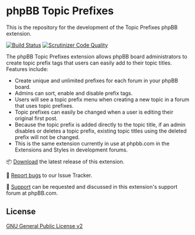 # phpBB Topic Prefixes

This is the repository for the development of the Topic Prefixes phpBB extension.

[![Build Status](https://github.com/phpbb-extensions/topicprefixes/workflows/Tests/badge.svg)](https://github.com/phpbb-extensions/topicprefixes/actions)
[![Scrutinizer Code Quality](https://scrutinizer-ci.com/g/phpbb-extensions/topicprefixes/badges/quality-score.png?b=master)](https://scrutinizer-ci.com/g/phpbb-extensions/topicprefixes/?branch=master)

The phpBB Topic Prefixes extension allows phpBB board administrators to create topic prefix tags that users can easily add to their topic titles. Features include:

- Create unique and unlimited prefixes for each forum in your phpBB board.
- Admins can sort, enable and disable prefix tags.
- Users will see a topic prefix menu when creating a new topic in a forum that uses topic prefixes.
- Topic prefixes can easily be changed when a user is editing their original first post.
- Because the topic prefix is added directly to the topic title, if an admin disables or deletes a topic prefix, existing topic titles using the deleted prefix will not be changed.
- This is the same extension currently in use at phpbb.com in the Extensions and Styles in development forums.

📦 [Download](https://www.phpbb.com/customise/db/extension/topicprefixes/) the latest release of this extension.

🐞 [Report bugs](https://github.com/phpbb-extensions/topicprefixes/issues) to our Issue Tracker.

💬 [Support](https://www.phpbb.com/customise/db/extension/topicprefixes/support) can be requested and discussed in this extension's support forum at phpBB.com.

## License

[GNU General Public License v2](license.txt)
